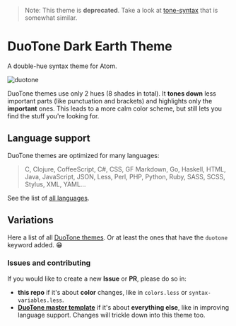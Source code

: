 > Note: This theme is __deprecated__. Take a look at [tone-syntax](https://atom.io/packages/tone-syntax) that is somewhat similar.

# DuoTone Dark Earth Theme

A double-hue syntax theme for Atom.

![duotone](https://github.com/simurai/duotone-dark-earth-syntax/raw/master/docs/screenshot.png)

DuoTone themes use only 2 hues (8 shades in total). It __tones down__ less important parts (like punctuation and brackets) and highlights only the __important__ ones. This leads to a more calm color scheme, but still lets you find the stuff you're looking for.

## Language support

DuoTone themes are optimized for many languages:

> C, Clojure, CoffeeScript, C#, CSS, GF Markdown, Go, Haskell, HTML, Java, JavaScript, JSON, Less, Perl, PHP, Python, Ruby, SASS, SCSS, Stylus, XML, YAML...

See the list of [all languages](https://github.com/simurai/duotone-syntax/tree/master/styles/languages).


## Variations

Here a list of all [DuoTone themes](https://atom.io/themes/search?utf8=%E2%9C%93&q=keyword:duotone). Or at least the ones that have the `duotone` keyword added. :grin:


### Issues and contributing

If you would like to create a new __Issue__ or __PR__, please do so in:

- __this repo__ if it's about __color__ changes, like in `colors.less` or `syntax-variables.less`.
- __[DuoTone master template](https://github.com/simurai/duotone-syntax)__ if it's about __everything else__, like in improving language support. Changes will trickle down into this theme too.
